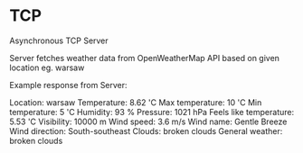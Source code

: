 # TCP
 Asynchronous TCP Server
 
 Server fetches weather data from OpenWeatherMap API based on given location eg. warsaw
 
 Example response from Server:
 
Location: warsaw
Temperature: 8.62 'C
Max temperature: 10 'C
Min temperature: 5 'C
Humidity: 93 %
Pressure: 1021 hPa
Feels like temperature: 5.53 'C
Visibility: 10000 m
Wind speed: 3.6 m/s
Wind name: Gentle Breeze
Wind direction: South-southeast
Clouds: broken clouds
General weather: broken clouds
